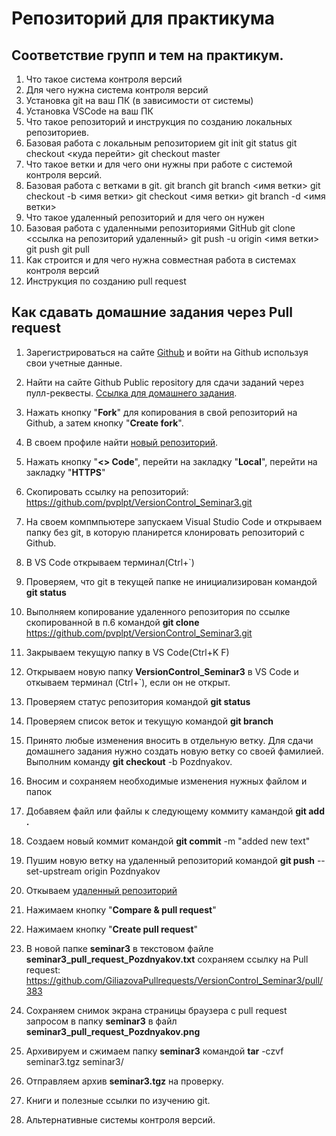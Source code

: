 # Репозиторий для практикума
## Соответствие групп и тем на практикум.

1. Что такое система контроля версий
2. Для чего нужна система контроля версий
3. Установка git на ваш ПК (в зависимости от системы)
4. Установка VSCode на ваш ПК
5. Что такое репозиторий и инструкция по созданию локальных репозиториев.
6. Базовая работа с локальным репозиторием
git init
git status
git checkout <куда перейти>
git checkout master
7. Что такое ветки и для чего они нужны при работе с системой контроля версий.
8. Базовая работа с ветками в git.
git branch
git branch <имя ветки>
git checkout -b <имя ветки>
git checkout <имя ветки>
git branch -d <имя ветки>
9. Что такое удаленный репозиторий и для чего он нужен
10. Базовая работа с удаленными репозиториями GitHub
git clone <ссылка на репозиторий удаленный>
git push -u origin <имя ветки>
git push
git pull
11. Как строится и для чего нужна совместная работа в системах контроля версий
12. Инструкция по созданию pull request
## Как сдавать домашние задания через **Pull request**

1. Зарегистрироваться на сайте [Github](https://github.com/) и войти на Github используя свои учетные данные.

2. Найти на сайте Github Public repository для сдачи заданий через пулл-реквесты. [Ссылка для домашнего задания](https://github.com/GiliazovaPullrequests/VersionControl_Seminar3).

3. Нажать кнопку "**Fork**" для копирования в свой репозиторий на Github, а затем кнопку "**Create fork**".

4. В своем профиле найти [новый репозиторий](https://github.com/pvplpt/VersionControl_Seminar3).

5. Нажать кнопку "**<> Code**",  перейти на закладку "**Local**", перейти на закладку "**HTTPS**"

6. Скопировать ссылку на репозиторий: https://github.com/pvplpt/VersionControl_Seminar3.git

7. На своем компмпьютере запускаем Visual Studio Code и открываем папку без git, в которую планирется клонировать репозиторий с Github.

8. В VS Code открываем терминал(Ctrl+`)

9. Проверяем, что git в текущей папке не инициализирован командой **git status** 

10. Выполняем копирование удаленного репозитория по ссылке скопированной в п.6 командой **git clone** https://github.com/pvplpt/VersionControl_Seminar3.git

11. Закрываем текущую папку в VS Code(Ctrl+K F)

12. Открываем новую папку **VersionControl_Seminar3** в VS Code и откываем терминал (Ctrl+`), если он не открыт.

13. Проверяем статус репозитория командой **git status**

14. Проверяем список веток и текущую командой **git branch**

15. Принято любые изменения вносить в отдельную ветку. Для сдачи домашнего задания нужно создать новую ветку со своей фамилией. Выполним команду **git checkout** -b Pozdnyakov.

16. Вносим и сохраняем необходимые изменения нужных файлом и папок

17. Добавяем файл или файлы к следующему коммиту камандой **git add .**

18. Создаем новый коммит командой **git commit** -m "added new text"

19. Пушим новую ветку на удаленный репозиторий командой **git push** --set-upstream origin Pozdnyakov

20. Откываем [удаленный репозиторий](https://github.com/pvplpt/VersionControl_Seminar3) 

21. Нажимаем кнопку "**Compare & pull request**"

22. Нажимаем кнопку "**Create pull request**"

23. В новой папке **seminar3** в текстовом файле **seminar3_pull_request_Pozdnyakov.txt** сохраняем ссылку на Pull request: https://github.com/GiliazovaPullrequests/VersionControl_Seminar3/pull/383

24. Сохраняем снимок экрана страницы браузера с pull request запросом в папку **seminar3** в файл **seminar3_pull_request_Pozdnyakov.png**

25. Архивируем и сжимаем папку **seminar3** командой **tar** -czvf seminar3.tgz seminar3/

26. Отправляем архив **seminar3.tgz** на проверку.


13. Книги и полезные ссылки по изучению git.

14. Альтернативные системы контроля версий.

